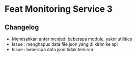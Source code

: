 # Feat Monitoring Service 3

## Changelog
- Memisahkan antar menjadi beberapa module, yakni utilities
- Issue : menghapus data file json yang di kirim ke api
- Issue : beberapa data json tidak terkirim 